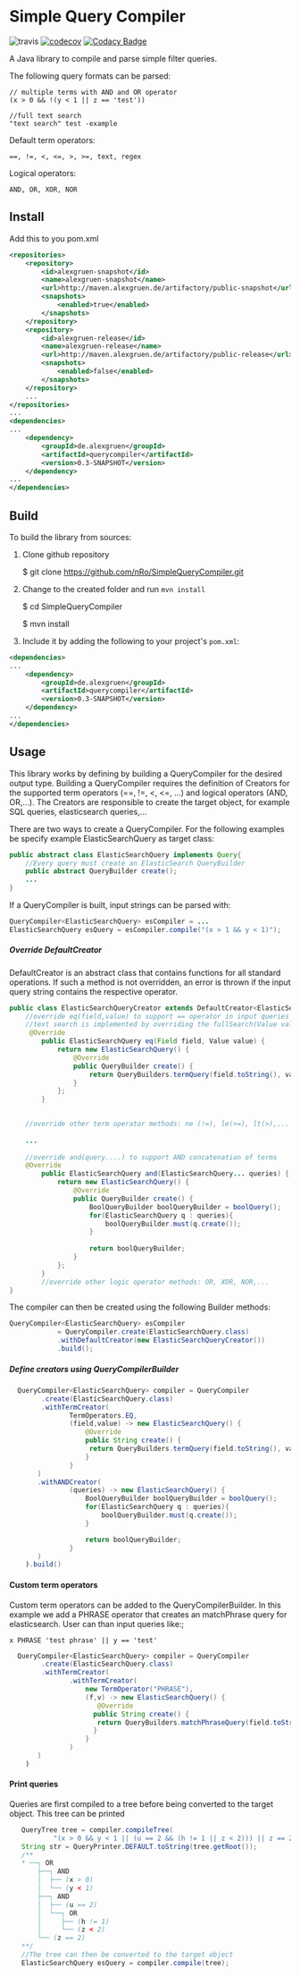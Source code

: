 # Simple Query Compiler
![travis](https://travis-ci.org/nRo/SimpleQueryCompiler.svg?branch=master)
[![codecov](https://codecov.io/gh/nRo/SimpleQueryCompiler/branch/master/graph/badge.svg)](https://codecov.io/gh/nRo/SimpleQueryCompiler)
[![Codacy Badge](https://api.codacy.com/project/badge/Grade/a03214f7198f4461ab341adecb75e0da)](https://www.codacy.com/app/nRo/DataFrame?utm_source=github.com&amp;utm_medium=referral&amp;utm_content=nRo/DataFrame&amp;utm_campaign=Badge_Grade)

A Java library to compile and parse simple filter queries.

The following query formats can be parsed:
```
// multiple terms with AND and OR operator
(x > 0 && !(y < 1 || z == 'test')) 
```
```
//full text search
"text search" test -example
```

Default term operators:
```
==, !=, <, <=, >, >=, text, regex
```

Logical operators:
```
AND, OR, XOR, NOR
```

Install
-------
Add this to you pom.xml

```xml
<repositories>
    <repository>
        <id>alexgruen-snapshot</id>
        <name>alexgruen-snapshot</name>
        <url>http://maven.alexgruen.de/artifactory/public-snapshot</url>
        <snapshots>
            <enabled>true</enabled>
        </snapshots>
    </repository>
    <repository>
        <id>alexgruen-release</id>
        <name>alexgruen-release</name>
        <url>http://maven.alexgruen.de/artifactory/public-release</url>
        <snapshots>
            <enabled>false</enabled>
        </snapshots>
    </repository>
    ...
</repositories>
...
<dependencies>
...
    <dependency>
        <groupId>de.alexgruen</groupId>
        <artifactId>querycompiler</artifactId>
        <version>0.3-SNAPSHOT</version>
    </dependency>
...
</dependencies>
```

Build
-----
To build the library from sources:

1) Clone github repository

    $ git clone https://github.com/nRo/SimpleQueryCompiler.git

2) Change to the created folder and run `mvn install`

    $ cd SimpleQueryCompiler
    
    $ mvn install

3) Include it by adding the following to your project's `pom.xml`:

```xml
<dependencies>
...
    <dependency>
        <groupId>de.alexgruen</groupId>
        <artifactId>querycompiler</artifactId>
        <version>0.3-SNAPSHOT</version>
    </dependency>
...
</dependencies>
```

Usage
-----
This library works by defining by building a QueryCompiler for the desired output type.
Building a QueryCompiler requires the definition of Creators for the supported 
term operators (==, !=, <, <=, ...) and logical operators (AND, OR,...).
The Creators are responsible to create the target object, for example SQL queries, elasticsearch queries,...

There are two ways to create a QueryCompiler.
For the following examples be specify example ElasticSearchQuery as target class:
```java
public abstract class ElasticSearchQuery implements Query{
    //Every query must create an ElasticSearch QueryBuilder
    public abstract QueryBuilder create();
    ...
}
```
If a QueryCompiler is built, input strings can be parsed with:
```java
QueryCompiler<ElasticSearchQuery> esCompiler = ...
ElasticSearchQuery esQuery = esCompiler.compile("(x > 1 && y < 1)");
```
##### Override DefaultCreator
DefaultCreator is an abstract class that contains functions for all standard operations.
If such a method is not overridden, an error is thrown if the input query string contains the respective operator.
```java
public class ElasticSearchQueryCreator extends DefaultCreator<ElasticSearchQuery> {
    //override eq(field,value) to support == operator in input queries
    //text search is implemented by overriding the fullSearch(Value value) method
     @Override
        public ElasticSearchQuery eq(Field field, Value value) {
            return new ElasticSearchQuery() {
                @Override
                public QueryBuilder create() {
                    return QueryBuilders.termQuery(field.toString(), value.getValue());
                }
            };
        }

    
    //override other term operator methods: ne (!=), le(>=), lt(>),...
    
    ...
    
    //override and(query....) to support AND concatenation of terms
    @Override
        public ElasticSearchQuery and(ElasticSearchQuery... queries) {
            return new ElasticSearchQuery() {
                @Override
                public QueryBuilder create() {
                    BoolQueryBuilder boolQueryBuilder = boolQuery();
                    for(ElasticSearchQuery q : queries){
                        boolQueryBuilder.must(q.create());
                    }
    
                    return boolQueryBuilder;
                }
            };
        }
        //override other logic operator methods: OR, XOR, NOR,...
}
```
The compiler can then be created using the following Builder methods:
```java
QueryCompiler<ElasticSearchQuery> esCompiler
            = QueryCompiler.create(ElasticSearchQuery.class)
            .withDefaultCreator(new ElasticSearchQueryCreator())
            .build();
```

##### Define creators using QueryCompilerBuilder

```java
  QueryCompiler<ElasticSearchQuery> compiler = QueryCompiler
        .create(ElasticSearchQuery.class)
        .withTermCreator(
               TermOperators.EQ,
               (field,value) -> new ElasticSearchQuery() {
                   @Override
                   public String create() {
                    return QueryBuilders.termQuery(field.toString(), value.getValue());
                   }
               }
       )
       .withANDCreator(
               (queries) -> new ElasticSearchQuery() {
                   BoolQueryBuilder boolQueryBuilder = boolQuery();
                   for(ElasticSearchQuery q : queries){
                       boolQueryBuilder.must(q.create());
                   }

                   return boolQueryBuilder;
               }
       )
    ).build()
```


#### Custom term operators

Custom term operators can be added to the QueryCompilerBuilder.
In this example we add a PHRASE operator that creates an matchPhrase query for elasticsearch.
User can than input queries like:;
```
x PHRASE 'test phrase' || y == 'test'
```

```java
  QueryCompiler<ElasticSearchQuery> compiler = QueryCompiler
        .create(ElasticSearchQuery.class)
        .withTermCreator(
               .withTermCreator(
                   new TermOperator("PHRASE"),
                   (f,v) -> new ElasticSearchQuery() {
                      @Override
                     public String create() {
                      return QueryBuilders.matchPhraseQuery(field.toString(), value.getValue());
                     }
                   }
               )
       )
    )
```

#### Print queries

Queries are first compiled to a tree before being converted to the target object.
This tree can be printed

```java
   QueryTree tree = compiler.compileTree(
           "(x > 0 && y < 1 || (u == 2 && (h != 1 || z < 2))) || z == 2");
   String str = QueryPrinter.DEFAULT.toString(tree.getRoot());
   /**
   * ──┐ OR
       ├──┐ AND
       │  ├── (x > 0)
       │  └── (y < 1)
       ├──┐ AND
       │  ├── (u == 2)
       │  └──┐ OR
       │     ├── (h != 1)
       │     └── (z < 2)
       └── (z == 2)
   **/
   //The tree can then be converted to the target object
   ElasticSearchQuery esQuery = compiler.compile(tree);
```